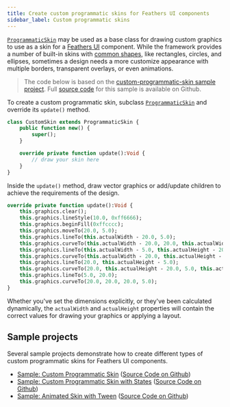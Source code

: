 ```yaml
---
title: Create custom programmatic skins for Feathers UI components
sidebar_label: Custom programmatic skins
---
```


[`ProgrammaticSkin`](https://api.feathersui.com/current/feathers/skins/ProgrammaticSkin.html) may be used as a base class for drawing custom graphics to use as a skin for a [Feathers UI](/) component. While the framework provides a number of built-in skins with [common shapes](./shape-skins.md), like rectangles, circles, and ellipses, sometimes a design needs a more customize appearance with multiple borders, transparent overlays, or even animations.

> The code below is based on the [custom-programmatic-skin sample project](https://feathersui.com/samples/haxe-openfl/custom-programmatic-skin/). Full [source code](https://github.com/feathersui/feathersui-openfl/tree/v1.0.0-beta.8/samples/custom-programmatic-skin) for this sample is available on Github.

To create a custom programmatic skin, subclass [`ProgrammaticSkin`](https://api.feathersui.com/current/feathers/skins/ProgrammaticSkin.html) and override its `update()` method.

```hx
class CustomSkin extends ProgrammaticSkin {
    public function new() {
        super();
    }

    override private function update():Void {
        // draw your skin here
    }
}
```

Inside the `update()` method, draw vector graphics or add/update children to achieve the requirements of the design.

```hx
override private function update():Void {
    this.graphics.clear();
    this.graphics.lineStyle(10.0, 0xff6666);
    this.graphics.beginFill(0xffcccc);
    this.graphics.moveTo(20.0, 5.0);
    this.graphics.lineTo(this.actualWidth - 20.0, 5.0);
    this.graphics.curveTo(this.actualWidth - 20.0, 20.0, this.actualWidth - 5.0, 20.0);
    this.graphics.lineTo(this.actualWidth - 5.0, this.actualHeight - 20.0);
    this.graphics.curveTo(this.actualWidth - 20.0, this.actualHeight - 20.0, this.actualWidth - 20.0, this.actualHeight - 5.0);
    this.graphics.lineTo(20.0, this.actualHeight - 5.0);
    this.graphics.curveTo(20.0, this.actualHeight - 20.0, 5.0, this.actualHeight - 20.0);
    this.graphics.lineTo(5.0, 20.0);
    this.graphics.curveTo(20.0, 20.0, 20.0, 5.0);
}
```

Whether you've set the dimensions explicitly, or they've been calculated dynamically, the `actualWidth` and `actualHeight` properties will contain the correct values for drawing your graphics or applying a layout.

## Sample projects

Several sample projects demonstrate how to create different types of custom programmatic skins for Feathers UI components.

- [Sample: Custom Programmatic Skin](https://feathersui.com/samples/haxe-openfl/custom-programmatic-skin/) ([Source Code on Github](https://github.com/feathersui/feathersui-openfl/tree/v1.0.0-beta.8/samples/custom-programmatic-skin))
- [Sample: Custom Programmatic Skin with States](https://feathersui.com/samples/haxe-openfl/custom-programmatic-skin-with-states/) ([Source Code on Github](https://github.com/feathersui/feathersui-openfl/tree/v1.0.0-beta.8/samples/custom-programmatic-skin-with-states))
- [Sample: Animated Skin with Tween](https://feathersui.com/samples/haxe-openfl/animated-tween-skin/) ([Source Code on Github](https://github.com/feathersui/feathersui-openfl/tree/v1.0.0-beta.8/samples/animated-tween-skin))
